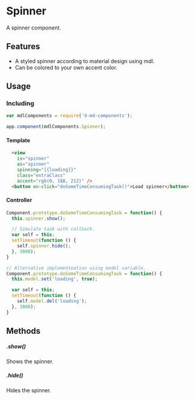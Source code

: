 # Spinner
A spinner component.

Features
--------
- A styled spinner according to material design using mdl.
- Can be colored to your own accent color.

Usage
-----
### Including
```javascript
var mdlComponents = require('d-md-components');

app.component(mdlComponents.Spinner);
```

#### Template
```html
  <view 
    is="spinner" 
    as="spinner" 
    spinning="{{loading}}"
    class="extraClass" 
    accent="rgb(0, 188, 212)" />
  <button on-click="doSomeTimeConsumingTask()">Load spinner</button>
```

#### Controller
```javascript
Component.prototype.doSomeTimeConsumingTask = function() {
  this.spinner.show();

  // Simulate task with callback.
  var self = this;
  setTimeout(function () {
    self.spinner.hide();
  }, 3000);
}

// Alternative implementeation using model variable.
Component.prototype.doSomeTimeConsumingTask = function() {
  this.model.set('loading', true);

  var self = this;
  setTimeout(function () {
    self.model.del('loading');
  }, 3000);
}
```

Methods
-------
##### .show()
Shows the spinner.

##### .hide()
Hides the spinner.
